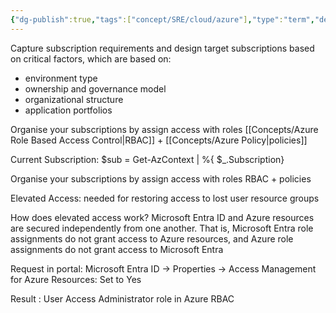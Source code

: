 ```yaml
---
{"dg-publish":true,"tags":["concept/SRE/cloud/azure"],"type":"term","definition":"Subscriptions are a unit of management, billing, and scale within Azure.","ms-learn-url":"https://learn.microsoft.com/en-us/azure/cloud-adoption-framework/ready/landing-zone/design-area/resource-org-subscriptions","permalink":"/concepts/azure-subscription/","dgPassFrontmatter":true}
---
```


Capture subscription requirements and design target subscriptions based on critical factors, which are based on:
- environment type
- ownership and governance model
- organizational structure
- application portfolios

Organise your subscriptions by assign access with roles
[[Concepts/Azure Role Based Access Control\|RBAC]] + [[Concepts/Azure Policy\|policies]]



Current Subscription:
$sub = Get-AzContext | %{ $_.Subscription} 

Organise your subscriptions by assign access with roles
RBAC + policies


Elevated Access: needed for restoring access to lost user resource groups

How does elevated access work?
Microsoft Entra ID and Azure resources are secured independently from one another. 
That is, Microsoft Entra role assignments do not grant access to Azure resources, and Azure role assignments do not grant access to Microsoft Entra

Request in portal: Microsoft Entra ID -> Properties -> Access Management for Azure Resources: Set to Yes

Result :  User Access Administrator role in Azure RBAC